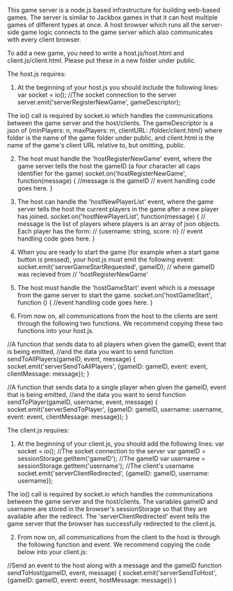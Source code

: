 This game server is a node.js based infrastructure for building web-based games. The server is similar
to Jackbox games in that it can host multiple games of different types at once. A host browser which 
runs all the server-side game logic connects to the game server which also communicates with every 
client browser. 

To add a new game, you need to write a host.js/host.html and client.js/client.html. Please put these 
in a new folder under public.

The host.js requires:
1. At the beginning of your host.js you should include the following lines:
var socket = io(); //The socket connection to the server
server.emit('serverRegisterNewGame', gameDescriptor); 

The io() call is required by socket.io which handles the communications between the game server and the 
host/clients. The gameDescriptor is a json of {minPlayers: n, maxPlayers: m, clientURL: /folder/client.html}
where folder is the name of the game folder under public, and client.html is the name of the game's 
client URL relative to, but omitting, public.

2. The host must handle the 'hostRegisterNewGame' event, where the game server tells the host the 
gameID (a four character all caps identifier for the game)
socket.on('hostRegisterNewGame', function(message) { //message is the gameID
// event handling code goes here. 
}

3. The host can handle the 'hostNewPlayerList' event, where the game server tells the host the current
players in the game after a new player has joined. 
socket.on('hostNewPlayerList', function(message) { 
// message is the list of players where players is an array of json objects. Each player has the form:
// {username: string, score: n}
// event handling code goes here. 
}

4. When you are ready to start the game (for example when a start game button is pressed), your 
host.js must emit the following event:
socket.emit('serverGameStartRequested', gameID); // where gameID was recieved from
						 // 'hostRegisterNewGame'

5. The host must handle the 'hostGameStart' event which is a message from the game server to start the
game.
socket.on('hostGameStart', function () {
//event handling code goes here. 
}

6. From now on, all communications from the host to the clients are sent through the following two
functions. We recommend copying these two functions into your host.js. 

//A function that sends data to all players when given the gameID, event that is being emitted, 
//and the data you want to send
function sendToAllPlayers(gameID, event, message) {
    socket.emit('serverSendToAllPlayers', {gameID: gameID, event: event, clientMessage: message});
}

//A function that sends data to a single player when given the gameID, event that is being emitted, 
//and the data you want to send
function sendToPlayer(gameID, username, event, message) {
    socket.emit('serverSendToPlayer', 
		{gameID: gameID, username: username, event: event, clientMessage: message});
}




The client.js requires: 
1. At the beginning of your client.js, you should add the following lines: 
var socket = io(); //The socket connection to the server
var gameID = sessionStorage.getItem('gameID'); //The gameID
var username = sessionStorage.getItem('username'); //The client's username 
socket.emit('serverClientRedirected', {gameID: gameID, username: username});

The io() call is required by socket.io which handles the communications between the game server and the 
host/clients. The variables gameID and username are stored in the browser's sessionStorage so that they
are available after the redirect. The 'serverClientRedirected' event tells the game server that the 
browser has successfully redirected to the client.js. 

2. From now on, all communications from the client to the host is through the following function and
event. We recommend copying the code below into your client.js:

//Send an event to the host along with a message and the gameID
function sendToHost(gameID, event, message) {
    socket.emit('serverSendToHost', {gameID: gameID, event: event, hostMessage: message})
}